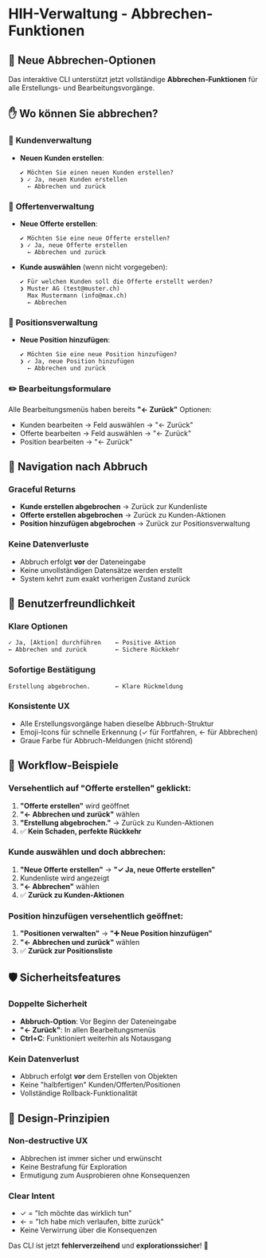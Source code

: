 # HIH-Verwaltung - Abbrechen-Funktionen

## 🚪 Neue Abbrechen-Optionen

Das interaktive CLI unterstützt jetzt vollständige **Abbrechen-Funktionen** für alle Erstellungs- und Bearbeitungsvorgänge.

## ✋ Wo können Sie abbrechen?

### 👥 **Kundenverwaltung**
- **Neuen Kunden erstellen**: 
  ```
  ✔ Möchten Sie einen neuen Kunden erstellen?
  ❯ ✓ Ja, neuen Kunden erstellen
    ← Abbrechen und zurück
  ```

### 📄 **Offertenverwaltung**
- **Neue Offerte erstellen**:
  ```
  ✔ Möchten Sie eine neue Offerte erstellen?
  ❯ ✓ Ja, neue Offerte erstellen  
    ← Abbrechen und zurück
  ```
  
- **Kunde auswählen** (wenn nicht vorgegeben):
  ```
  ✔ Für welchen Kunden soll die Offerte erstellt werden?
  ❯ Muster AG (test@muster.ch)
    Max Mustermann (info@max.ch)
    ← Abbrechen
  ```

### 📝 **Positionsverwaltung**
- **Neue Position hinzufügen**:
  ```
  ✔ Möchten Sie eine neue Position hinzufügen?
  ❯ ✓ Ja, neue Position hinzufügen
    ← Abbrechen und zurück
  ```

### ✏️ **Bearbeitungsformulare**
Alle Bearbeitungsmenüs haben bereits **"← Zurück"** Optionen:
- Kunden bearbeiten → Feld auswählen → "← Zurück"
- Offerte bearbeiten → Feld auswählen → "← Zurück"  
- Position bearbeiten → "← Zurück"

## 🔄 **Navigation nach Abbruch**

### **Graceful Returns**
- **Kunde erstellen abgebrochen** → Zurück zur Kundenliste
- **Offerte erstellen abgebrochen** → Zurück zu Kunden-Aktionen  
- **Position hinzufügen abgebrochen** → Zurück zur Positionsverwaltung

### **Keine Datenverluste**
- Abbruch erfolgt **vor** der Dateneingabe
- Keine unvollständigen Datensätze werden erstellt
- System kehrt zum exakt vorherigen Zustand zurück

## 🎯 **Benutzerfreundlichkeit**

### **Klare Optionen**
```
✓ Ja, [Aktion] durchführen    ← Positive Aktion
← Abbrechen und zurück        ← Sichere Rückkehr
```

### **Sofortige Bestätigung**
```
Erstellung abgebrochen.       ← Klare Rückmeldung
```

### **Konsistente UX**
- Alle Erstellungsvorgänge haben dieselbe Abbruch-Struktur
- Emoji-Icons für schnelle Erkennung (✓ für Fortfahren, ← für Abbrechen)
- Graue Farbe für Abbruch-Meldungen (nicht störend)

## 🚀 **Workflow-Beispiele**

### **Versehentlich auf "Offerte erstellen" geklickt:**
1. **"Offerte erstellen"** wird geöffnet
2. **"← Abbrechen und zurück"** wählen  
3. **"Erstellung abgebrochen."** → Zurück zu Kunden-Aktionen
4. ✅ **Kein Schaden, perfekte Rückkehr**

### **Kunde auswählen und doch abbrechen:**
1. **"Neue Offerte erstellen"** → **"✓ Ja, neue Offerte erstellen"**
2. Kundenliste wird angezeigt
3. **"← Abbrechen"** wählen
4. ✅ **Zurück zu Kunden-Aktionen**

### **Position hinzufügen versehentlich geöffnet:**
1. **"Positionen verwalten"** → **"➕ Neue Position hinzufügen"**
2. **"← Abbrechen und zurück"** wählen
3. ✅ **Zurück zur Positionsliste**

## 🛡️ **Sicherheitsfeatures**

### **Doppelte Sicherheit**
- **Abbruch-Option**: Vor Beginn der Dateneingabe
- **"← Zurück"**: In allen Bearbeitungsmenüs
- **Ctrl+C**: Funktioniert weiterhin als Notausgang

### **Kein Datenverlust**
- Abbruch erfolgt **vor** dem Erstellen von Objekten
- Keine "halbfertigen" Kunden/Offerten/Positionen
- Vollständige Rollback-Funktionalität

## 🎨 **Design-Prinzipien**

### **Non-destructive UX**
- Abbrechen ist immer sicher und erwünscht
- Keine Bestrafung für Exploration
- Ermutigung zum Ausprobieren ohne Konsequenzen

### **Clear Intent**
- ✓ = "Ich möchte das wirklich tun"
- ← = "Ich habe mich verlaufen, bitte zurück"
- Keine Verwirrung über die Konsequenzen

Das CLI ist jetzt **fehlerverzeihend** und **explorationssicher**! 🎉